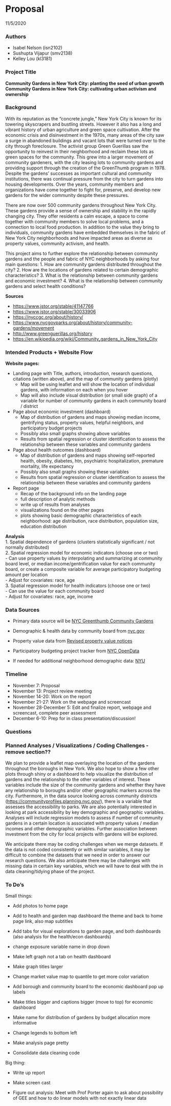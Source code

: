 Proposal
================
11/5/2020

### Authors

  - Isabel Nelson (isn2102)
  - Sushupta Vijapur (smv2138)
  - Kelley Lou (kl3181)

### Project Title

**Community Gardens in New York City: planting the seed of urban
growth**  
**Community Gardens in New York City: cultivating urban activism and
ownership**

### Background

With its reputation as the “concrete jungle,” New York City is known for
its towering skyscrapers and bustling streets. However it also has a
long and vibrant history of urban agriculture and green space
cultivation. After the economic crisis and disinvestment in the 1970s,
many areas of the city saw a surge in abandoned buildings and vacant
lots that were turned over to the city through foreclosure. The activist
group Green Guerillas saw the opportunity to reinvest in their
neighborhood and reclaim these lots as green spaces for the community.
This grew into a larger movement of community gardeners, with the city
leasing lots to community gardens and providing support through the
creation of the GreenThumb program in 1978. Despite the gardens’
successes as important cultural and community institutions, there was
continual pressure from the city to turn gardens into housing
developments. Over the years, community members and organizations have
come together to fight for, preserve, and develop new gardens for the
wider community despite these pressures.

There are now over 500 community gardens throughout New York City. These
gardens provide a sense of ownership and stability in the rapidly
changing city. They offer residents a calm escape, a space to come
together with community members to solve local problems, and a
connection to local food production. In addition to the value they bring
to individuals, community gardens have embedded themselves in the fabric
of New York City neighborhoods and have impacted areas as diverse as
property values, community activism, and health.

This project aims to further explore the relationship between community
gardens and the people and fabric of NYC neighborhoods by asking four
main questions: 1. How are community gardens distributed throughout the
city? 2. How are the locations of gardens related to certain demographic
characteristics? 3. What is the relationship between community gardens
and economic investment? 4. What is the relationship between community
gardens and select health conditions?

**Sources**

  - <https://www.jstor.org/stable/41147766>
  - <https://www.jstor.org/stable/30033906>
  - <https://nyccgc.org/about/history/>
  - <https://www.nycgovparks.org/about/history/community-gardens/movement>
  - <http://www.greenguerillas.org/history>
  - <https://en.wikipedia.org/wiki/Community_gardens_in_New_York_City>

### Intended Products + Website Flow

**Website pages:**

  - Landing page with Title, authors, introduction, research questions,
    citations (written above), and the map of community gardens (plotly)
      - Map will be using leaflet and will show the location of
        individual gardens, with information on each when you hover  
      - Map will also include visual distribution (or small side graph)
        of a variable for number of community gardens in each community
        board / district  
  - Page about economic investment (dashboard)
      - Map of distribution of gardens and maps showing median income,
        gentrifying status, property values, helpful neighbors, and
        participatory budget projects  
      - Possibly also small graphs showing above variables  
      - Results from spatial regression or cluster identification to
        assess the relationship between these variables and community
        gardens  
  - Page about health outcomes (dashboard)
      - Map of distribution of gardens and maps showing self-reported
        health, obesity, diabetes, htn, psychiatric hospitalization,
        premature mortality, life expectancy  
      - Possibly also small graphs showing these variables  
      - Results from spatial regression or cluster identification to
        assess the relationship between these variables and community
        gardens  
  - Report page
      - Recap of the background info on the landing page  
      - full description of analytic methods  
      - write up of results from analyses  
      - visualizations found on the other pages  
      - plots showing basic demographic characteristics of each
        neighborhood: age distribution, race distribution, population
        size, education distribution

**Analysis**  
1\. Spatial dependence of gardens (clusters statistically significant /
not normally distributed)  
2\. Spatial regression model for economic indicators (choose one or
two)  
\- Can use property values by interpolating and summarizing at community
board level, or median income/gentrification value for each community
board, or create a composite variable for average participatory
budgeting amount per location  
\- Adjust for covariates: race, age  
3\. Spatial regression model for health indicators (choose one or two)  
\- Can use the value for each community board  
\- Adjust for covariates: race, age, income

### Data Sources

  - Primary data source will be [NYC Greenthumb Community
    Gardens](https://data.cityofnewyork.us/Environment/NYC-Greenthumb-Community-Gardens/ajxm-kzmj)

  - Demographic & health data by community board from
    [nyc.gov](https://communityprofiles.planning.nyc.gov/)

  - Property value data from [Revised property value
    notices](https://data.cityofnewyork.us/City-Government/Revised-Notice-of-Property-Value-RNOPV-/8vgb-zm6e)

  - Participatory budgeting project tracker from [NYC
    OpenData](https://data.cityofnewyork.us/City-Government/Participatory-Budgeting-Project-Tracker/qm5f-frjb)

  - If needed for additional neighborhood demographic data:
    [NYU](https://furmancenter.org/neighborhoods)

### Timeline

  - November 7: Proposal
  - November 13: Project review meeting
  - November 14-20: Work on the report
  - November 21-27: Work on the webpage and screencast
  - November 28-December 5: Edit and finalize report, webpage and
    screencast, complete peer assessment
  - December 6-10: Prep for in class presentation/discussion\!

### Questions

### Planned Analyses / Visualizations / Coding Challenges - remove section??

We plan to provide a leaflet map overlaying the location of the gardens
throughout the boroughs in New York. We also hope to show a few other
plots through shiny or a dashboard to help visualize the distribution of
gardens and the relationship to the other variables of interest. These
variables include the size of the community gardens and whether they
have any relationship to boroughs and/or other geographic markers across
the city. Furthermore, in the data source looking across community
districts (<https://communityprofiles.planning.nyc.gov/>), there is a
variable that assesses the accessibility to parks. We are also
potentially interested in looking at park accessibility by key
demographic and geographic variables. Analyses will include regression
models to assess if number of community gardens in a certain location is
associated with property values / median incomes and other demographic
variables. Further association between investment from the city for
local projects with gardens will be explored.

We anticipate there may be coding challenges when we merge datasets. If
the data is not coded consistently or with similar variables, it may be
difficult to combine the datasets that we need in order to answer our
research questions. We also anticipate there may be challenges with
missing data in certain key variables, which we will have to deal with
the in data cleaning/tidying phase of the project.

### To Do’s

Small things:

  - Add photos to home page

  - Add to health and garden map dashboard the theme and back to home
    page link, also map subtitles

  - Add tabs for visual explorations to garden page, and both dashboards
    (also analysis for the health/econ dashboards)

  - change exposure variable name in drop down

  - Make left graph not a tab on health dashboard

  - Make graph titles larger

  - Change market value map to quantile to get more color variation

  - Add borough and community board to the economic dashboard pop up
    labels

  - Make titles bigger and captions bigger (move to top) for economic
    dashboard

  - Make name for distribution of gardens by budget allocation more
    informative

  - Change legends to bottom left

  - Make analysis page pretty

  - Consolidate data cleaning code

Big thing:

  - Write up report

  - Make screen cast

  - Figure out analysis: Meet with Prof Porter again to ask about
    possibility of GEE and how to do linear models with not exactly
    linear data
